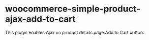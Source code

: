 # woocommerce-simple-product-ajax-add-to-cart
This plugin enables Ajax on product details page Add to Cart button.
